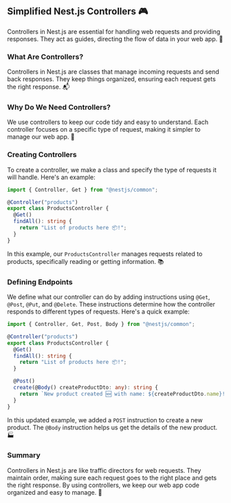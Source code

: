 ## Simplified Nest.js Controllers 🎮

Controllers in Nest.js are essential for handling web requests and providing responses. They act as guides, directing the flow of data in your web app. 🚦

### What Are Controllers?

Controllers in Nest.js are classes that manage incoming requests and send back responses. They keep things organized, ensuring each request gets the right response. 📬

### Why Do We Need Controllers?

We use controllers to keep our code tidy and easy to understand. Each controller focuses on a specific type of request, making it simpler to manage our web app. 🧹

### Creating Controllers

To create a controller, we make a class and specify the type of requests it will handle. Here's an example:

```typescript
import { Controller, Get } from "@nestjs/common";

@Controller("products")
export class ProductsController {
  @Get()
  findAll(): string {
    return "List of products here 📦!";
  }
}
```

In this example, our `ProductsController` manages requests related to products, specifically reading or getting information. 📚

### Defining Endpoints

We define what our controller can do by adding instructions using `@Get`, `@Post`, `@Put`, and `@Delete`. These instructions determine how the controller responds to different types of requests. Here's a quick example:

```typescript
import { Controller, Get, Post, Body } from "@nestjs/common";

@Controller("products")
export class ProductsController {
  @Get()
  findAll(): string {
    return "List of products here 📦!";
  }

  @Post()
  create(@Body() createProductDto: any): string {
    return `New product created 🆕 with name: ${createProductDto.name}!`;
  }
}
```

In this updated example, we added a `POST` instruction to create a new product. The `@Body` instruction helps us get the details of the new product. 🏭

### Summary

Controllers in Nest.js are like traffic directors for web requests. They maintain order, making sure each request goes to the right place and gets the right response. By using controllers, we keep our web app code organized and easy to manage. 🌟
